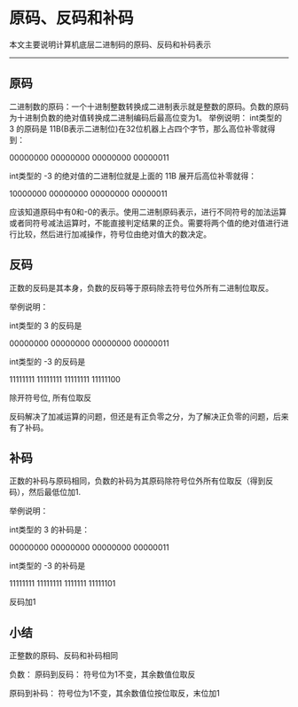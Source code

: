 # 原码、反码和补码
本文主要说明计算机底层二进制码的原码、反码和补码表示
***
## 原码
二进制数的原码：一个十进制整数转换成二进制表示就是整数的原码。负数的原码为十进制负数的绝对值转换成二进制编码后最高位变为1。
举例说明：
int类型的 3 的原码是 11B(B表示二进制位)在32位机器上占四个字节，那么高位补零就得到：

00000000 00000000 00000000 00000011

int类型的 -3 的绝对值的二进制位就是上面的 11B 展开后高位补零就得：

10000000 00000000 00000000 00000011

应该知道原码中有0和-0的表示。使用二进制原码表示，进行不同符号的加法运算或者同符号减法运算时，不能直接判定结果的正负。需要将两个值的绝对值进行进行比较，然后进行加减操作，符号位由绝对值大的数决定。

## 反码
正数的反码是其本身，负数的反码等于原码除去符号位外所有二进制位取反。

举例说明：

int类型的 3 的反码是

00000000 00000000 00000000 00000011

int类型的 -3 的反码是

11111111 11111111 11111111 11111100

除开符号位, 所有位取反

反码解决了加减运算的问题，但还是有正负零之分，为了解决正负零的问题，后来有了补码。

## 补码
正数的补码与原码相同，负数的补码为其原码除符号位外所有位取反（得到反码），然后最低位加1.

举例说明：

int类型的 3 的补码是：

00000000 00000000 00000000 00000011

int类型的 -3 的补码是

11111111 11111111 1111111 11111101

反码加1

## 小结
正整数的原码、反码和补码相同

负数：
原码到反码： 符号位为1不变，其余数值位取反

原码到补码： 符号位为1不变，其余数值位按位取反，末位加1


